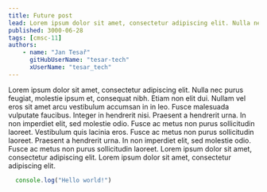 ```yaml
---
title: Future post
lead: Lorem ipsum dolor sit amet, consectetur adipiscing elit. Nulla nec purus feugiat, molestie ipsum et, consequat nibh. Etiam non elit dui.
published: 3000-06-28
tags: [cmsc-11]
authors:
    - name: "Jan Tesař"
      gitHubUserName: "tesar-tech"
      xUserName: "tesar_tech"
---
```


Lorem ipsum dolor sit amet, consectetur adipiscing elit. Nulla nec purus feugiat, molestie ipsum et, consequat nibh.
Etiam non elit dui. Nullam vel eros sit amet arcu vestibulum accumsan in in leo. Fusce malesuada vulputate faucibus.
Integer in hendrerit nisi. Praesent a hendrerit urna. In non imperdiet elit, sed molestie odio. Fusce ac metus non purus
sollicitudin laoreet.
Vestibulum quis lacinia eros. Fusce ac metus non purus sollicitudin laoreet. Praesent a hendrerit urna. In non imperdiet
elit, sed molestie odio. Fusce ac metus non purus sollicitudin laoreet. Lorem ipsum dolor sit amet, consectetur
adipiscing elit. Lorem ipsum dolor sit amet, consectetur adipiscing elit.

```javascript
  console.log("Hello world!")
```



